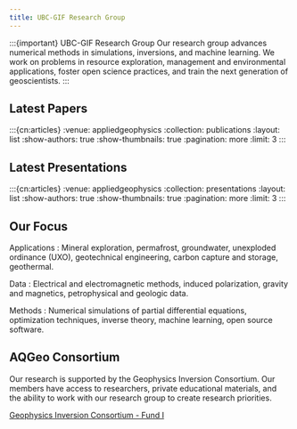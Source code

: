 ```yaml
---
title: UBC-GIF Research Group
---
```


:::{important} UBC-GIF Research Group
Our research group advances numerical methods in simulations, inversions, and machine learning. We work on problems in resource exploration, management and environmental applications, foster open science practices, and train the next generation of geoscientists.
:::

## Latest Papers

:::{cn:articles}
:venue: appliedgeophysics
:collection: publications
:layout: list
:show-authors: true
:show-thumbnails: true
:pagination: more
:limit: 3
:::

## Latest Presentations

:::{cn:articles}
:venue: appliedgeophysics
:collection: presentations
:layout: list
:show-authors: true
:show-thumbnails: true
:pagination: more
:limit: 3
:::

## Our Focus

Applications
: Mineral exploration, permafrost, groundwater, unexploded ordinance (UXO), geotechnical engineering, carbon capture and storage, geothermal.

Data
: Electrical and electromagnetic methods, induced polarization, gravity and magnetics, petrophysical and geologic data.

Methods
: Numerical simulations of partial differential equations, optimization techniques, inverse theory, machine learning, open source software.

## AQGeo Consortium

Our research is supported by the Geophysics Inversion Consortium. Our members have access to researchers, private educational materials, and the ability to work with our research group to create research priorities.

[Geophysics Inversion Consortium - Fund I](https://aqgeo.appliedgeophysics.org)
